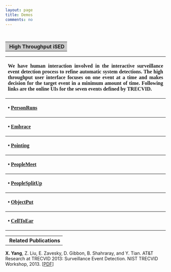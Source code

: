 ```yaml
---
layout: page
title: Demos
comments: no
---
```

<br>

<table width="650" border="0" align="center">

<tr><th align="left" bgcolor="#CCCCCC" scope="col">&nbsp;<strong><span class="style16">High Throughput iSED</span></strong></th></tr>

</table>

<table width="650" border="0" align="center">
    
<tr><th scope="col"><p style="font-family: times" align="justify">We have human interaction involved in the interactive surveillance event detection process to refine automatic system detections. The high throughput user interface focuses on one event at a time and makes decision for the target event in a minimum amount of time. Following links are the online UIs for the seven events defined by TRECVID.</p></th></tr>

 <tr><th scope="col"><p style="font-family: times" align="justify"><span class="style38">&#8226;</span> <a href="http://134.74.17.30:8096">PersonRuns</a></p></th></tr>
 <tr><th scope="col"><p style="font-family: times" align="justify"><span class="style38">&#8226;</span> <a href="http://134.74.17.30:8092">Embrace</a></p></th></tr>
 <tr><th scope="col"><p style="font-family: times" align="justify"><span class="style38">&#8226;</span> <a href="http://134.74.17.30:8097">Pointing</a></p></th></tr>
 <tr><th scope="col"><p style="font-family: times" align="justify"><span class="style38">&#8226;</span> <a href="http://134.74.17.30:8094">PeopleMeet</a></p></th></tr>
 <tr><th scope="col"><p style="font-family: times" align="justify"><span class="style38">&#8226;</span> <a href="http://134.74.17.30:8095">PeopleSplitUp</a></p></th></tr>
 <tr><th scope="col"><p style="font-family: times" align="justify"><span class="style38">&#8226;</span> <a href="http://134.74.17.30:8093">ObjectPut</a></p></th></tr>
 <tr><th scope="col"><p style="font-family: times" align="justify"><span class="style38">&#8226;</span> <a href="http://134.74.17.30:8091">CellToEar</a></p></th></tr>
  
</table>



<table width="650" border="0" align="center">
<tr>
<th align="left" scope="col">&nbsp;<strong class="style16">Related Publications</strong></th>
</tr>
</table>

**X. Yang**, Z. Liu, E. Zavesky, D. Gibbon, B. Shahraray, and Y. Tian. AT&T Research at TRECVID 2013: Surveillance Event Detection. NIST TRECVID Workshop, 2013. [[PDF](/publications/papers/TRECVID_2013_SED.pdf)]